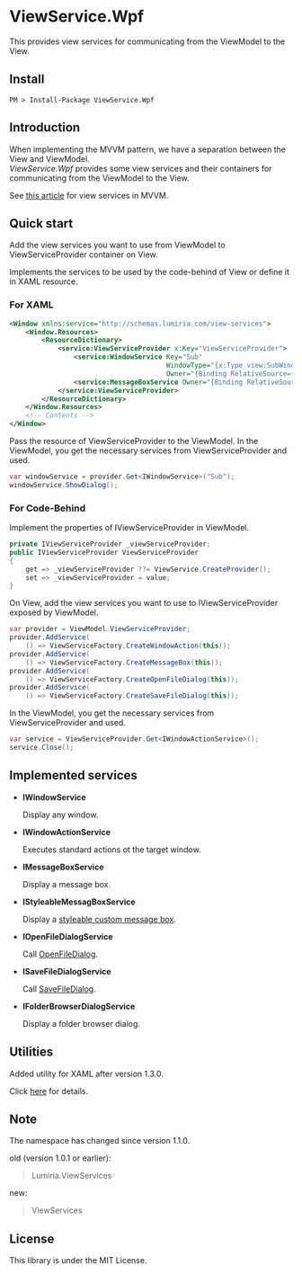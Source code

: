 # ViewService.Wpf
This provides view services for communicating from the ViewModel to the View.

## Install
~~~
PM > Install-Package ViewService.Wpf
~~~

## Introduction
When implementing the MVVM pattern, we have a separation between the View and ViewModel.  
*ViewService.Wpf* provides some view services and their containers for communicating from the ViewModel to the View.

See [this article](https://docs.microsoft.com/en-us/archive/msdn-magazine/2013/march/mvvm-messenger-and-view-services-in-mvvm) for view services in MVVM.


## Quick start
Add the view services you want to use from ViewModel to ViewServiceProvider container on View.

Implements the services to be used by the code-behind of View or define it in XAML resource.

### For XAML
```xml
<Window xmlns:service="http://schemas.lumiria.com/view-services">
    <Window.Resources>
        <ResourceDictionary>
            <service:ViewServiceProvider x:Key="ViewServiceProvider">
                <service:WindowService Key="Sub"
                                       WindowType="{x:Type view:SubWindow}"
                                       Owner="{Binding RelativeSource={RelativeSource Mode=FindAncestor, AncestorType={x:Type Window}}}" /> 
                <service:MessageBoxService Owner="{Binding RelativeSource={RelativeSource Mode=FindAncestor, AncestorType={x:Type Window}}}" />
            </service:ViewServiceProvider>
        </ResourceDictionary>
    </Window.Resources>
    <!-- Contents -->
</Window>
```
Pass the resource of ViewServiceProvider to the ViewModel.
In the ViewModel, you get the necessary services from ViewServiceProvider and used.

```csharp
var windowService = provider.Get<IWindowService>("Sub");
windowService.ShowDialog();
```


### For Code-Behind

Implement the properties of IViewServiceProvider in ViewModel.

```csharp
private IViewServiceProvider _viewServiceProvider;
public IViewServiceProvider ViewServiceProvider
{
    get => _viewServiceProvider ??= ViewService.CreateProvider();
    set => _viewServiceProvider = value;
}
```

On View, add the view services you want to use to IViewServiceProvider exposed by ViewModel.

```csharp
var provider = ViewModel.ViewServiceProvider;
provider.AddService(
    () => ViewServiceFactory.CreateWindowAction(this));
provider.AddService(
    () => ViewServiceFactory.CreateMessageBox(this));
provider.AddService(
    () => ViewServiceFactory.CreateOpenFileDialog(this));
provider.AddService(
    () => ViewServiceFactory.CreateSaveFileDialog(this));
```

In the ViewModel, you get the necessary services from ViewServiceProvider and used.

```csharp
var service = ViewServiceProvider.Get<IWindowActionService>();
service.Close();
```

## Implemented services
* **IWindowService**
    
    Display any window.

* **IWindowActionService**

    Executes standard actions ot the target window.

* **IMessageBoxService**

    Display a message box.

* **IStyleableMessagBoxService**

    Display a [styleable custom message box](https://github.com/lumiria/ViewService.Wpf/wiki/StyleableMessageBox).

* **IOpenFileDialogService**

    Call [OpenFileDialog](https://docs.microsoft.com/ja-jp/dotnet/api/microsoft.win32.openfiledialog).

* **ISaveFileDialogService**

    Call [SaveFileDialog](https://docs.microsoft.com/ja-jp/dotnet/api/microsoft.win32.savefiledialog).

* **IFolderBrowserDialogService**

    Display a folder browser dialog.

## Utilities
Added utility for XAML after version 1.3.0.

Click [here](https://github.com/lumiria/ViewService.Wpf/wiki) for details.


## Note
The namespace has changed since version 1.1.0.

old (version 1.0.1 or earlier):
> Lumiria.ViewServices

new:
> ViewServices


## License
This library is under the MIT License.